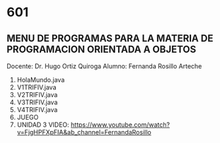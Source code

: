 # 601

MENU DE PROGRAMAS PARA LA MATERIA DE PROGRAMACION ORIENTADA A OBJETOS
--------------------------------------------------------------------

Docente: Dr. Hugo Ortiz Quiroga
Alumno: Fernanda Rosillo Arteche

1. HolaMundo.java
2. V1TRIFIV.java
3. V2TRIFIV.java
4. V3TRIFIV.java
5. V4TRIFIV.java
6. JUEGO
7. UNIDAD 3 VIDEO: https://www.youtube.com/watch?v=FjgHPFXpFIA&ab_channel=FernandaRosillo
